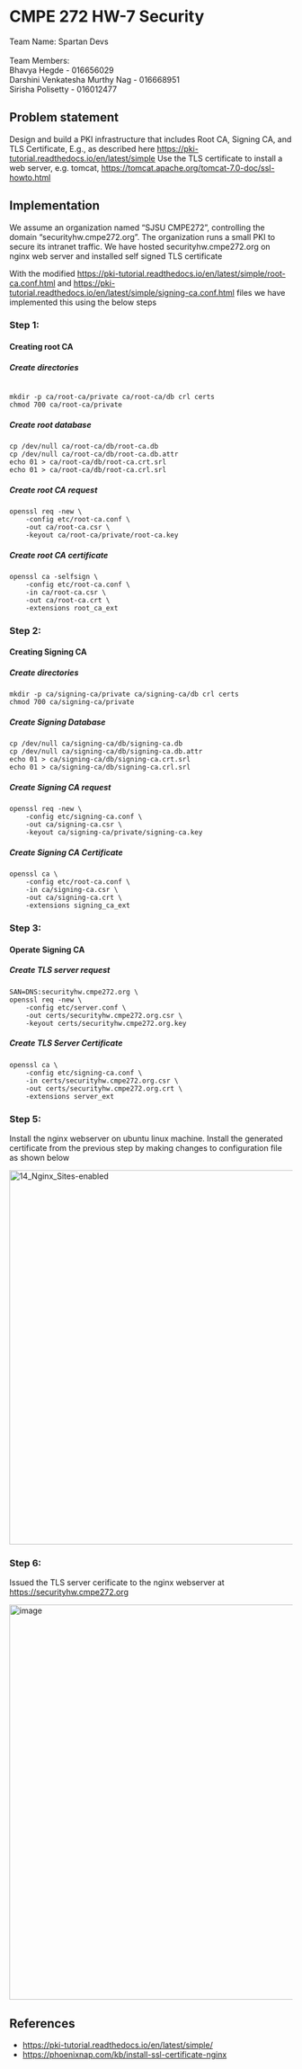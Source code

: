 # CMPE 272 HW-7 Security
Team Name: Spartan Devs <br/><br/>
Team Members: <br/>
Bhavya Hegde - 016656029 <br/>
Darshini Venkatesha Murthy Nag - 016668951 <br/>
Sirisha Polisetty - 016012477 <br/>
## Problem statement 
Design and build a PKI infrastructure that includes Root CA, Signing CA, and TLS Certificate,
E.g., as described here https://pki-tutorial.readthedocs.io/en/latest/simple 
Use the TLS certificate to install a web server, e.g. tomcat, https://tomcat.apache.org/tomcat-7.0-doc/ssl-howto.html

## Implementation

We assume an organization named “SJSU CMPE272”, controlling the domain “securityhw.cmpe272.org”. The organization runs a small PKI to secure its intranet traffic. We have hosted securityhw.cmpe272.org on nginx web server and installed self signed TLS certificate

With the modified  https://pki-tutorial.readthedocs.io/en/latest/simple/root-ca.conf.html and https://pki-tutorial.readthedocs.io/en/latest/simple/signing-ca.conf.html files we have implemented this using the below steps

### Step 1:
#### Creating root CA
##### Create directories

```

mkdir -p ca/root-ca/private ca/root-ca/db crl certs
chmod 700 ca/root-ca/private
```

##### Create root database
```
cp /dev/null ca/root-ca/db/root-ca.db
cp /dev/null ca/root-ca/db/root-ca.db.attr
echo 01 > ca/root-ca/db/root-ca.crt.srl
echo 01 > ca/root-ca/db/root-ca.crl.srl
```
##### Create root CA request
```
openssl req -new \
    -config etc/root-ca.conf \
    -out ca/root-ca.csr \
    -keyout ca/root-ca/private/root-ca.key
  ```
  ##### Create root CA certificate
```
openssl ca -selfsign \
    -config etc/root-ca.conf \
    -in ca/root-ca.csr \
    -out ca/root-ca.crt \
    -extensions root_ca_ext
  ```
  
 ### Step 2:
#### Creating Signing CA
##### Create directories
```
mkdir -p ca/signing-ca/private ca/signing-ca/db crl certs
chmod 700 ca/signing-ca/private
```
##### Create Signing Database
```
cp /dev/null ca/signing-ca/db/signing-ca.db
cp /dev/null ca/signing-ca/db/signing-ca.db.attr
echo 01 > ca/signing-ca/db/signing-ca.crt.srl
echo 01 > ca/signing-ca/db/signing-ca.crl.srl
```
##### Create Signing CA request
```
openssl req -new \
    -config etc/signing-ca.conf \
    -out ca/signing-ca.csr \
    -keyout ca/signing-ca/private/signing-ca.key
  ```
  

##### Create Signing CA Certificate
```
openssl ca \
    -config etc/root-ca.conf \
    -in ca/signing-ca.csr \
    -out ca/signing-ca.crt \
    -extensions signing_ca_ext
  ```
  
  
### Step 3:
#### Operate Signing CA
##### Create TLS server request
```
SAN=DNS:securityhw.cmpe272.org \
openssl req -new \
    -config etc/server.conf \
    -out certs/securityhw.cmpe272.org.csr \
    -keyout certs/securityhw.cmpe272.org.key
 ```
##### Create TLS Server Certificate
```
openssl ca \
    -config etc/signing-ca.conf \
    -in certs/securityhw.cmpe272.org.csr \
    -out certs/securityhw.cmpe272.org.crt \
    -extensions server_ext
 ```


### Step 5:
 Install the nginx webserver on ubuntu linux machine. Install the generated certificate from the previous step by making changes to configuration file as shown below

<img width="666" alt="14_Nginx_Sites-enabled" src="https://user-images.githubusercontent.com/85700971/201513724-5ed25960-fee8-4c6e-b763-21a0b5fea695.png">

### Step 6:

Issued the TLS server cerificate to the nginx webserver at https://securityhw.cmpe272.org

<img width="703" alt="image" src="https://user-images.githubusercontent.com/85700971/201546275-06695c41-ce25-4044-84f8-8b471ded5240.png">

## References
* https://pki-tutorial.readthedocs.io/en/latest/simple/ 
* https://phoenixnap.com/kb/install-ssl-certificate-nginx

